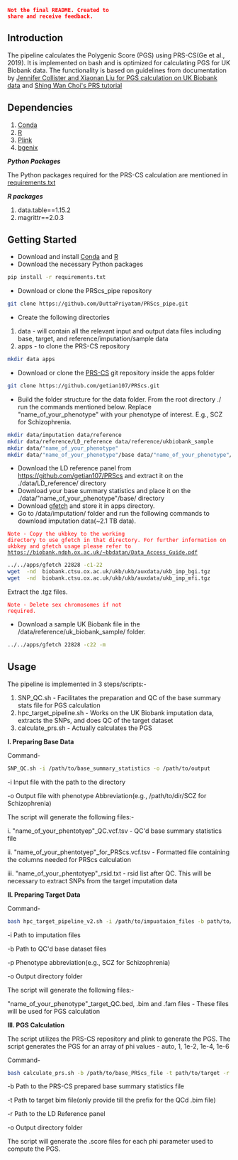 <code style="color : red">**Not the final README. Created to share and receive feedback.**</code>

## Introduction
The pipeline calculates the Polygenic Score (PGS) using PRS-CS(Ge et al., 2019). It is implemented on bash and is optimized for calculating PGS for UK Biobank data. The functionality is based on guidelines from documentation by [Jennifer Collister and Xiaonan Liu for PGS calculation on UK Biobank data](https://2cjenn.github.io/PRS_Pipeline/) and [Shing Wan Choi's PRS tutorial](https://choishingwan.github.io/PRS-Tutorial/)

## Dependencies
1. [Conda](https://conda.io/projects/conda/en/latest/user-guide/getting-started.html)
2. [R](https://www.r-project.org/)
3. [Plink](https://www.cog-genomics.org/plink/)
4. [bgenix](https://enkre.net/cgi-bin/code/bgen/doc/trunk/doc/wiki/bgenix.md)

*****Python Packages*****

The Python packages required for the PRS-CS calculation are mentioned in [requirements.txt](https://github.com/DuttaPriyatam/PRScs_pipe/blob/master/requirements.txt)

*****R packages*****
1. data.table==1.15.2
2. magrittr==2.0.3

## Getting Started
- Download and install [Conda](https://conda.io/projects/conda/en/latest/user-guide/getting-started.html) and [R](https://www.r-project.org/)
- Download the necessary Python packages
```bash
pip install -r requirements.txt
```
- Download or clone the PRScs_pipe repository
```bash
git clone https://github.com/DuttaPriyatam/PRScs_pipe.git
````
- Create the following directories
1. data - will contain all the relevant input and output data files including base, target, and reference/imputation/sample data
2. apps - to clone the PRS-CS repository
```bash
mkdir data apps
```
- Download or clone the [PRS-CS](https://github.com/getian107/PRScs) git repository inside the apps folder
```bash
git clone https://github.com/getian107/PRScs.git
```
- Build the folder structure for the data folder. From the root directory ./ run the commands mentioned below. Replace "name_of_your_phenotype" with your phenotype of interest. E.g., SCZ for Schizophrenia. 
```bash
mkdir data/imputation data/reference
mkdir data/reference/LD_reference data/reference/ukbiobank_sample
mkdir data/"name_of_your_phenotype"
mkdir data/"name_of_your_phenotype"/base data/"name_of_your_phenotype"/target data/"name_of_your_phenotype"/results
```
- Download the LD reference panel from https://github.com/getian107/PRScs and extract it on the ./data/LD_reference/ directory
- Download your base summary statistics and place it on the ./data/"name_of_your_phenotype"/base/ directory
- Download [gfetch](https://biobank.ndph.ox.ac.uk/showcase/refer.cgi?id=668) and store it in apps directory.
- Go to /data/imputation/ folder and run the following commands to download imputation data(~2.1 TB data).

<code style="color : red">Note - Copy the ukbkey to the working directory to use gfetch in that directory. For further information on ukbkey and gfetch usage please refer to https://biobank.ndph.ox.ac.uk/~bbdatan/Data_Access_Guide.pdf</code>
```bash
../../apps/gfetch 22828 -c1-22
wget  -nd  biobank.ctsu.ox.ac.uk/ukb/ukb/auxdata/ukb_imp_bgi.tgz
wget  -nd  biobank.ctsu.ox.ac.uk/ukb/ukb/auxdata/ukb_imp_mfi.tgz
```
Extract the .tgz files. 

<code style="color : red">Note - Delete sex chromosomes if not required.</code>

- Download a sample UK Biobank file in the /data/reference/uk_biobank_sample/ folder.
```bash
../../apps/gfetch 22828 -c22 -m
```

## Usage
The pipeline is implemented in 3 steps/scripts:-
1. SNP_QC.sh - Facilitates the preparation and QC of the base summary stats file for PGS calculation
2. hpc_target_pipeline.sh - Works on the UK Biobank imputation data, extracts the SNPs, and does QC of the target dataset
3. calculate_prs.sh - Actually calculates the PGS

**I. Preparing Base Data**

Command-
```bash
SNP_QC.sh -i /path/to/base_summary_statistics -o /path/to/output
```
-i Input file with the path to the directory

-o Output file with phenotype Abbreviation(e.g., /path/to/dir/SCZ for Schizophrenia)

The script will generate the following files:-

i. "name_of_your_phentotyep"_QC.vcf.tsv - QC'd base summary statistics file 

ii. "name_of_your_phentotyep"_for_PRScs.vcf.tsv - Formatted file containing the columns needed for PRScs calculation

iii. "name_of_your_phentotyep"_rsid.txt - rsid list after QC. This will be necessary to extract SNPs from the target imputation data

**II. Preparing Target Data**

Command-
```bash
bash hpc_target_pipeline_v2.sh -i /path/to/impuataion_files -b path/to/QCd_base_summ_stats -p phenotype_abbreviation -o path/to/output_dir
```
-i Path to imputation files

-b Path to QC'd base dataset files

-p Phenotype abbreviation(e.g., SCZ for Schizophrenia)

-o Output directory folder

The script will generate the following files:-

"name_of_your_phenotype"_target_QC.bed, .bim and .fam files - These files will be used for PGS calculation

**III. PGS Calculation**

The script utilizes the PRS-CS repository and plink to generate the PGS. The script generates the PGS for an array of phi values - auto, 1, 1e-2, 1e-4, 1e-6

Command-
```bash
bash calculate_prs.sh -b /path/to/base_PRScs_file -t path/to/target -r path/to/LD_reference -o path/to/output_dir
```
-b Path to the PRS-CS prepared base summary statistics file

-t Path to target bim file(only provide till the prefix for the QCd .bim file) 

-r Path to the LD Reference panel

-o Output directory folder

The script will generate the .score files for each phi parameter used to compute the PGS.

